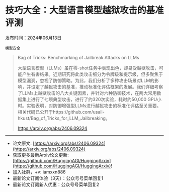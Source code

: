 # 技巧大全：大型语言模型越狱攻击的基准评测
发布时间：2024年06月13日

`模型安全`
> Bag of Tricks: Benchmarking of Jailbreak Attacks on LLMs
>
> 大型语言模型（LLMs）虽在零-shot任务中表现出色，却易受越狱攻击，可能产生有害结果。近期研究将此类攻击细分为令牌级和提示级，但多聚焦于模型漏洞，忽视了防御策略。为此，我们分析了多种攻击场景对LLM的影响，并设定了越狱攻击的基准，推动标准化评估框架的发展。我们详细考察了LLMs上越狱攻击的八大关键因素，并针对六种防御技术，在两大常用数据集上进行了七项典型攻击，进行了约320次实验，耗时约50,000 GPU小时。实验表明，对防御增强型LLMs进行越狱攻击的标准化评估至关重要。相关代码已公开于https://github.com/usail-hkust/Bag_of_Tricks_for_LLM_Jailbreaking。
>
> https://arxiv.org/abs/2406.09324


<hr />

- 论文原文: [https://arxiv.org/abs/2406.09324](https://arxiv.org/abs/2406.09324)
- 获取更多最新Arxiv论文更新: [https://github.com/HuggingAGI/HuggingArxiv](https://github.com/HuggingAGI/HuggingArxiv)!
- 加入社群，+v: iamxxn886
- 最新论文订阅体验（3天）：公众号号菜单回复1
- 最新论文订阅新人优惠：公众号号菜单回复2